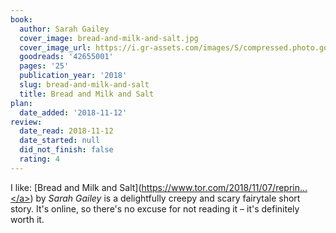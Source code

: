 ```yaml
---
book:
  author: Sarah Gailey
  cover_image: bread-and-milk-and-salt.jpg
  cover_image_url: https://i.gr-assets.com/images/S/compressed.photo.goodreads.com/books/1541607314l/42655001._SX98_.jpg
  goodreads: '42655001'
  pages: '25'
  publication_year: '2018'
  slug: bread-and-milk-and-salt
  title: Bread and Milk and Salt
plan:
  date_added: '2018-11-12'
review:
  date_read: 2018-11-12
  date_started: null
  did_not_finish: false
  rating: 4
---
```


I like: [Bread and Milk and Salt](<a target="_blank" href="https://www.tor.com/2018/11/07/reprints-bread-and-milk-and-salt-sarah-gailey/" rel="nofollow">https://www.tor.com/2018/11/07/reprin...</a>) by *Sarah Gailey* is a delightfully creepy and scary fairytale short story. It's online, so there's no excuse for not reading it – it's definitely worth it.
